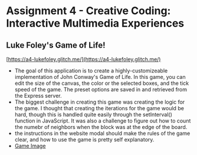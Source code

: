 Assignment 4 - Creative Coding: Interactive Multimedia Experiences
===

## Luke Foley's Game of Life!

[https://a4-lukefoley.glitch.me/](https://a4-lukefoley.glitch.me/)

- The goal of this application is to create a highly-customizeable implementation of John Conway's Game of Life. In this game, you can edit the size of the canvas, the color or the selected boxes, and the tick speed of the game. The preset options are saved in and retrieved from the Express server.
- The biggest challenge in creating this game was creating the logic for the game. I thought that creating the iterations for the game would be hard, though this is handled quite easily through the setInterval() function in JavaScript. It was also a challenge to figure out how to count the numebr of neighbors when the block was at the edge of the board.
- the instructions in the website modal should make the rules of the game clear, and how to use the game is pretty self explanatory.
- [Game Image](public/images/game.png)

